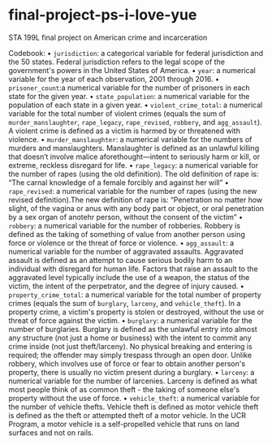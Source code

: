 # final-project-ps-i-love-yue
STA 199L final project on American crime and incarceration

Codebook:
• `jurisdiction`: a categorical variable for federal jurisdiction and the 50 
states. Federal jurisdiction refers to the legal scope of the government's 
powers in the United States of America.
• `year`: a numerical variable for the year of each observation, 2001 through 
2016. 
• `prisoner_count`:a numerical variable for the number of prisoners in each
state for the given year. 
• `state_population`: a numerical variable for the population of each state
in a given year. 
• `violent_crime_total`: a numerical variable for the total number of violent 
crimes (equals the sum of `murder_manslaughter`, `rape_legacy`, `rape_revised`,
`robbery`, and `agg_assault`). A violent crime is defined as a victim is harmed 
by or threatened with violence. 
• `murder_manslaughter`: a numerical variable for the numbers of murders and
manslaughters. Manslaughter is defined as an unlawful killing that doesn’t 
involve malice aforethought—intent to seriously harm or kill, or extreme, 
reckless disregard for life.
• `rape_legacy`: a numerical variable for the number of rapes (using the old
definition). The old definition of rape is: “The carnal knowledge of a female 
forcibly and against her will”
• `rape_revised`: a numerical variable for the number of rapes (using the 
new revised definition).The new definition of rape is: “Penetration no matter 
how slight, of the vagina or anus with any body part or object, or oral 
penetration by a sex organ of anotehr person, without the consent of the victim”
• `robbery`: a numerical variable for the number of robberies. Robbery is 
defined as the taking of something of value from another person using force 
or violence or the threat of force or violence.
• `agg_assault`: a numerical variable for the number of aggravated assaults. 
Aggravated assault is defined as an attempt to cause serious bodily harm to an 
individual with disregard for human life. Factors that raise an assault to the 
aggravated level typically include the use of a weapon, the status of the 
victim, the intent of the perpetrator, and the degree of injury caused.
• `property_crime_total`: a numerical variable for the total number of property
crimes (equals the sum of `burglary`, `larceny`, and `vehicle_theft`). In a 
property crime, a victim's property is stolen or destroyed, without the use 
or threat of force against the victim.
• `burglary`: a numerical variable for the number of burglaries. Burglary is 
defined as the unlawful entry into almost any structure (not just a home or 
business) with the intent to commit any crime inside (not just theft/larceny). 
No physical breaking and entering is required; the offender may simply trespass 
through an open door. Unlike robbery, which involves use of force or fear to 
obtain another person's property, there is usually no victim present during 
a burglary.
• `larceny`: a numerical variable for the number of larcenies. Larceny is 
defined as what most people think of as common theft - the taking of someone 
else's property without the use of force.
• `vehicle_theft`: a numerical variable for the number of vehicle thefts. 
Vehicle theft is defined as motor vehicle theft is defined as the theft or 
attempted theft of a motor vehicle. In the UCR Program, a motor vehicle is a 
self-propelled vehicle that runs on land surfaces and not on rails.

